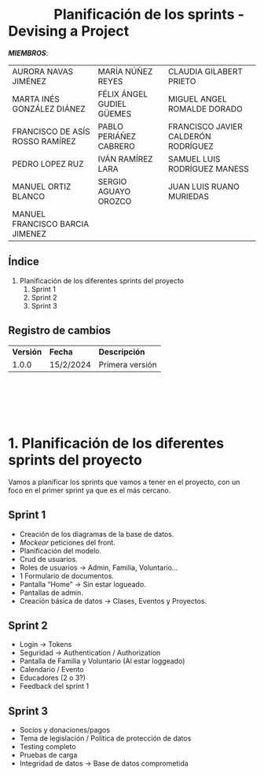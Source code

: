 # &nbsp;&nbsp;&nbsp;&nbsp;&nbsp;&nbsp;&nbsp;&nbsp;&nbsp;&nbsp;&nbsp;&nbsp;&nbsp; Planificación de los sprints - Devising a Project


***MIEMBROS***:

<table>
  <tr>
    <td>AURORA NAVAS JIMÉNEZ</td>
    <td>MARÍA NÚÑEZ REYES</td>
    <td>CLAUDIA GILABERT PRIETO</td>
  </tr>
  <tr>
    <td>MARTA INÉS GONZÁLEZ DIÁNEZ</td>
    <td>FÉLIX ÁNGEL GUDIEL GÜEMES</td>
    <td>MIGUEL ANGEL ROMALDE DORADO</td>
  </tr>
  <tr>
    <td>FRANCISCO DE ASÍS ROSSO RAMÍREZ</td>
    <td>PABLO PERIÁÑEZ CABRERO</td>
    <td>FRANCISCO JAVIER CALDERÓN RODRÍGUEZ</td>
  </tr>
  <tr>
    <td>PEDRO LOPEZ RUZ</td>
    <td>IVÁN RAMÍREZ LARA</td>
    <td>SAMUEL LUIS RODRÍGUEZ MANESS</td>
  </tr>
  <tr>
    <td>MANUEL ORTIZ BLANCO</td>
    <td>SERGIO AGUAYO OROZCO</td>
    <td>JUAN LUIS RUANO MURIEDAS</td>
  </tr>
  <tr>
    <td>MANUEL FRANCISCO BARCIA JIMENEZ</td>
    <td></td>
    <td></td>
  </tr>
</table>


## Índice

1. Planificación de los diferentes sprints del proyecto
   1. Sprint 1
   2. Sprint 2
   3. Sprint 3

## Registro de cambios

<table>
  <tr>
   <td><strong>Versión</strong>
   </td>
   <td><strong>Fecha</strong>
   </td>
   <td><strong>Descripción</strong>
   </td>
  </tr>
  <tr>
   <td>1.0.0</td>
   <td>15/2/2024</td>
   <td>Primera versión</td>
  </tr>
</table>


<br/>

# 

<br/>


# 1. Planificación de los diferentes sprints del proyecto

Vamos a planificar los sprints que vamos a tener en el proyecto, con un foco en el primer sprint ya que es el más cercano.

## Sprint 1

- Creación de los diagramas de la base de datos.
- _Mockear_ peticiones del front.
- Planificación del modelo.
- Crud de usuarios.
- Roles de usuarios → Admin, Familia, Voluntario…
- 1 Formulario de documentos.
- Pantalla “Home” → Sin estar logueado.
- Pantallas de admin.
- Creación básica de datos → Clases, Eventos y Proyectos.


## Sprint 2

- Login → Tokens
- Seguridad → Authentication / Authorization
- Pantalla de Familia y Voluntario (Al estar loggeado)
- Calendario / Evento
- Educadores (2 o 3?)
- Feedback del sprint 1


## Sprint 3

- Socios y donaciones/pagos
- Tema de legislación / Política de protección de datos
- Testing completo
- Pruebas de carga
- Integridad de datos → Base de datos comprometida

